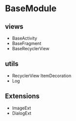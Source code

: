 # BaseModule
 ## views
 - BaseActivity
 - BaseFragment
 - BaseRecyclerView
 
 ## utils
 - RecyclerView ItemDecoration
 - Log
 
 ## Extensions
 - ImageExt
 - DialogExt
